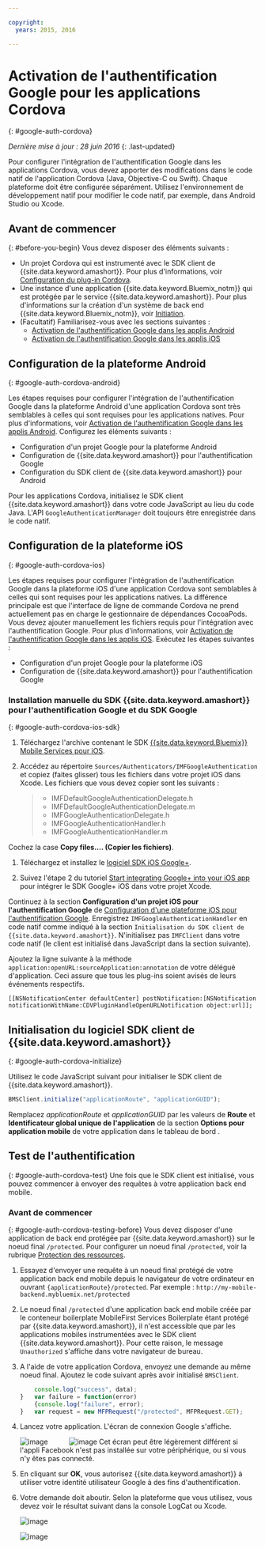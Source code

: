 ```yaml
---

copyright:
  years: 2015, 2016

---
```


# Activation de l'authentification Google pour les applications Cordova
{: #google-auth-cordova}

*Dernière mise à jour : 28 juin 2016*
{: .last-updated}

Pour configurer l'intégration de l'authentification Google dans les applications Cordova, vous devez apporter des modifications dans le code natif de
l'application Cordova (Java, Objective-C ou Swift). Chaque plateforme doit être configurée séparément. Utilisez l'environnement de développement natif pour modifier le code natif, par exemple, dans Android Studio ou Xcode.

## Avant de commencer
{: #before-you-begin}
Vous devez disposer des éléments suivants :
* Un projet Cordova qui est instrumenté avec le SDK client de {{site.data.keyword.amashort}}.  Pour plus d'informations, voir [Configuration du plug-in Cordova](https://console.{DomainName}/docs/services/mobileaccess/getting-started-cordova.html).  
* Une instance d'une application {{site.data.keyword.Bluemix_notm}} qui est protégée par le service {{site.data.keyword.amashort}}. Pour plus d'informations sur la création d'un système de back end {{site.data.keyword.Bluemix_notm}}, voir [Initiation](index.html).
* (Facultatif) Familiarisez-vous avec les sections suivantes :
   * [Activation de l'authentification Google dans les applis Android](https://console.{DomainName}/docs/services/mobileaccess/google-auth-android.html)
   * [Activation de l'authentification Google dans les applis iOS](https://console.{DomainName}/docs/services/mobileaccess/google-auth-ios.html)


## Configuration de la plateforme Android
{: #google-auth-cordova-android}

Les étapes requises pour configurer l'intégration de l'authentification Google dans la plateforme Android d'une application Cordova sont très semblables à celles qui sont requises pour les applications natives. Pour plus d'informations, voir [Activation de l'authentification Google dans les applis Android](https://console.{DomainName}/docs/services/mobileaccess/google-auth-android.html). Configurez les éléments suivants :

* Configuration d'un projet Google pour la plateforme Android
* Configuration de {{site.data.keyword.amashort}} pour l'authentification Google
* Configuration du SDK client de {{site.data.keyword.amashort}} pour Android

Pour les applications Cordova, initialisez le SDK client {{site.data.keyword.amashort}} dans votre code JavaScript au lieu du code
Java. L'API `GoogleAuthenticationManager` doit toujours être enregistrée dans le code natif.

## Configuration de la plateforme iOS
{: #google-auth-cordova-ios}

Les étapes requises pour configurer l'intégration de l'authentification Google dans la plateforme iOS d'une application Cordova sont semblables à celles qui sont requises pour les applications natives. La différence principale est que l'interface de ligne de commande Cordova ne prend actuellement pas en charge le gestionnaire de dépendances CocoaPods.  Vous devez ajouter manuellement les fichiers requis pour l'intégration avec l'authentification Google. Pour plus d'informations, voir [Activation de l'authentification Google dans les applis iOS](https://console.{DomainName}/docs/services/mobileaccess/google-auth-ios.html). Exécutez les étapes suivantes :

* Configuration d'un projet Google pour la plateforme iOS
* Configuration de {{site.data.keyword.amashort}} pour l'authentification Google

### Installation manuelle du SDK {{site.data.keyword.amashort}} pour l'authentification Google et du SDK Google
{: #google-auth-cordova-ios-sdk}
1. Téléchargez l'archive contenant le SDK [{{site.data.keyword.Bluemix}} Mobile Services pour iOS](https://hub.jazz.net/git/bluemixmobilesdk/imf-ios-sdk/archive?revstr=master).

1. Accédez au répertoire `Sources/Authenticators/IMFGoogleAuthentication` et copiez (faites glisser) tous les fichiers dans votre projet iOS dans Xcode. Les fichiers que vous devez copier sont les suivants :

	> * IMFDefaultGoogleAuthenticationDelegate.h
	> * IMFDefaultGoogleAuthenticationDelegate.m
	> * IMFGoogleAuthenticationDelegate.h
	> * IMFGoogleAuthenticationHandler.h
	> * IMFGoogleAuthenticationHandler.m

Cochez la case **Copy files.... (Copier les fichiers)**.

1. Téléchargez et installez le [logiciel SDK iOS Google+](http://goo.gl/9cTqyZ).

1. Suivez l'étape 2 du tutoriel [Start integrating Google+ into your iOS app](https://developers.google.com/+/mobile/ios/getting-started) pour intégrer le SDK Google+ iOS dans votre projet Xcode.

Continuez à la section **Configuration d'un projet iOS pour l'authentification Google** de
[Configuration d'une plateforme iOS pour l'authentification Google](https://console.{DomainName}/docs/services/mobileaccess/google-auth-ios.html). Enregistrez `IMFGoogleAuthenticationHandler` en code natif comme indiqué à la section `Initialisation du SDK client de {{site.data.keyword.amashort}}`. N'initialisez
pas `IMFClient` dans votre code natif (le client est initialisé dans JavaScript dans la section suivante).

Ajoutez la ligne suivante à la méthode `application:openURL:sourceApplication:annotation` de votre délégué d'application. Ceci assure que
tous les plug-ins soient avisés de leurs événements respectifs.

```
[[NSNotificationCenter defaultCenter] postNotification:[NSNotification notificationWithName:CDVPluginHandleOpenURLNotification object:url]];      
```

## Initialisation du logiciel SDK client de {{site.data.keyword.amashort}}
{: #google-auth-cordova-initialize}

Utilisez le code JavaScript suivant pour initialiser le SDK client de {{site.data.keyword.amashort}}.

```JavaScript
BMSClient.initialize("applicationRoute", "applicationGUID");
```

Remplacez *applicationRoute* et *applicationGUID* par les valeurs de **Route** et **Identificateur global
unique de l'application** de la section **Options pour application mobile** de votre application dans le tableau de bord .

## Test de l'authentification
{: #google-auth-cordova-test}
Une fois que le SDK client est initialisé, vous pouvez commencer à envoyer des requêtes à votre application back end mobile.

### Avant de commencer
{: #google-auth-cordova-testing-before}
Vous devez disposer d'une application de back end protégée par {{site.data.keyword.amashort}} sur le noeud final
`/protected`. Pour configurer un noeud final `/protected`, voir la rubrique [Protection des ressources](https://console.{DomainName}/docs/services/mobileaccess/protecting-resources.html).


1. Essayez d'envoyer une requête à un noeud final protégé de votre application back end mobile depuis le navigateur de votre ordinateur en ouvrant
`{applicationRoute}/protected`. Par exemple : `http://my-mobile-backend.mybluemix.net/protected`

1. Le noeud final `/protected` d'une application back end mobile créée par le conteneur boilerplate
MobileFirst Services Boilerplate étant protégé par
{{site.data.keyword.amashort}}, il n'est accessible que par les applications mobiles instrumentées avec le SDK client
{{site.data.keyword.amashort}}. Pour cette raison, le message `Unauthorized` s'affiche dans votre navigateur de bureau.

1. A l'aide de votre application Cordova, envoyez une demande au même noeud final. Ajoutez le code suivant après avoir initialisé
`BMSClient`.

	```JavaScript 	var success = function(data){
    	console.log("success", data);
    } 	var failure = function(error)
    	{console.log("failure", error);
    } 	var request = new MFPRequest("/protected", MFPRequest.GET); 	request.send(success, failure); 	```


1. Lancez votre application. L'écran de connexion Google s'affiche.

	![image](images/android-google-login.png) &nbsp;&nbsp;&nbsp;&nbsp;&nbsp;&nbsp;&nbsp;&nbsp;&nbsp;	![image](images/ios-google-login.png)
	Cet écran peut être légèrement différent si l'appli Facebook n'est pas installée sur votre périphérique, ou si vous n'y êtes pas connecté.
1. En cliquant sur **OK**, vous autorisez {{site.data.keyword.amashort}} à utiliser votre identité utilisateur Google à des fins
d'authentification.

1. 	Votre demande doit aboutir. Selon la plateforme que vous utilisez, vous devez voir le résultat suivant dans la console LogCat ou Xcode.

	![image](images/android-google-login-success.png)

	![image](images/ios-google-login-success.png)
